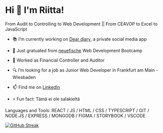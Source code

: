# **Hi 👋 I'm Riitta!**

From Audit to Controlling to Web Development ||
From CEAVOP to Excel to JavaScript

- 📚 I’m currently working on [Dear diary](https://github.com/riittagerhards/dear-diary), a private social media app

- 🌱 Just gratuated from [neuefische](https://www.neuefische.de/) Web Development Bootcamp

- 🔦 Worked as Financial Controller and Auditor

- 🔍 I’m looking for a job as Junior Web Developer in Frankfurt am Main - Wiesbaden

- 📫 Find me on [LinkedIn](https://www.linkedin.com/in/riitta-gerhards/)

- ⚡ Fun fact: Tämä ei ole salakieltä

Languages and Tools: REACT / JS / HTML / CSS / TYPESCRIPT / GIT / NODE.JS / EXPRESS / MONGODB / FIGMA / STORYBOOK / VSCODE

[![GitHub Streak](https://github-readme-streak-stats.herokuapp.com/?user=riittagerhards&theme=blueberry)](https://git.io/streak-stats)
